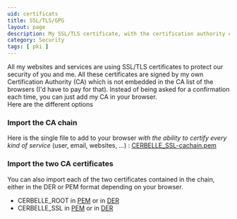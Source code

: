 ```yaml
---
uid: certificats
title: SSL/TLS/GPG
layout: page
description: My SSL/TLS certificate, with the certification authority chain. 
category: Security
tags: [ pki ]
---
```

<p>All my websites and services are using SSL/TLS certificates to protect our
security of you and me.  All these certificates are signed by my own
Certification Authority (CA) which is not embedded in the CA list of the
browsers (I'd have to pay for that). Instead of being asked for a confirmation
each time, you can just add my CA in your browser. <br/>
Here are the different options</p>
  
<h3>Import the CA chain</h3>

<p>Here is the single file to add to your browser <em>with the ability to
certify every kind of service</em> (user, email, websites, ...) : <a
href="{{ "/assets/pages/CERBELLE_SSL-cachain.pem" | relative_url }}">CERBELLE_SSL-cachain.pem</a></p>

<h3>Import the two CA certificates</h3>

<p>You can also import each of the two certificates contained in the chain,
either in the DER or PEM format depending on your browser.<br/>
    <ul>
        <li>CERBELLE_ROOT in <a href="{{ "/assets/pages/CERBELLE_ROOT-cacert.pem" | relative_url }}">PEM</a> or in <a href="{{ "/assets/pages/CERBELLE_ROOT-cacert.der" | relative_url }}">DER</a></li>
        <li>CERBELLE_SSL in <a href="{{ "/assets/pages/CERBELLE_SSL-cacert.pem" | relative_url }}">PEM</a> or in <a href="{{ "/assets/pages/CERBELLE_SSL-cacert.der" | relative_url }}">DER</a></li>
    </ul>
</p>
